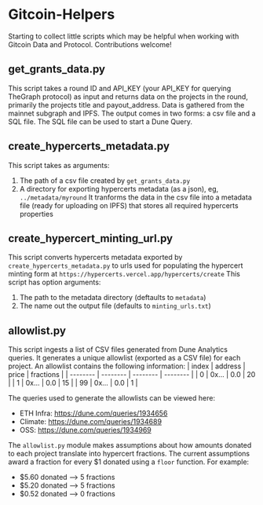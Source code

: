 # Gitcoin-Helpers

Starting to collect little scripts which may be helpful when working with Gitcoin Data and Protocol. Contributions welcome!

## get_grants_data.py
This script takes a round ID and API_KEY (your API_KEY for querying TheGraph protocol) as input and returns data on the projects in the round, primarily the projects title and payout_address. Data is gathered from the mainnet subgraph and IPFS. The output comes in two forms: a csv file and a SQL file. The SQL file can be used to start a Dune Query.

## create_hypercerts_metadata.py
This script takes as arguments:
1. The path of a csv file created by `get_grants_data.py` 
2. A directory for exporting hypercerts metadata (as a json), eg, `../metadata/myround`
It tranforms the data in the csv file into a metadata file (ready for uploading on IPFS) that stores all required hypercerts properties

## create_hypercert_minting_url.py
This script converts hypercerts metadata exported by `create_hypercerts_metadata.py` to urls used for populating the hypercert minting form at `https://hypercerts.vercel.app/hypercerts/create`
This script has option arguments:
1. The path to the metadata directory (deftaults to `metadata`)
2. The name out the output file (defaults to `minting_urls.txt`)

## allowlist.py
This script ingests a list of CSV files generated from Dune Analytics queries. It generates a unique allowlist (exported as a CSV file) for each project. An allowlist contains the following information:
| index | address | price | fractions | 
| -------- | -------- | -------- | -------- | 
| 0     | 0x... | 0.0 | 20 |
| 1     | 0x... | 0.0 | 15 |
| 99    | 0x... | 0.0 | 1 |

The queries used to generate the allowlists can be viewed here:

- ETH Infra: https://dune.com/queries/1934656
- Climate: https://dune.com/queries/1934689
- OSS: https://dune.com/queries/1934969

The `allowlist.py` module makes assumptions about how amounts donated to each project translate into hypercert fractions. The current assumptions award a fraction for every $1 donated using a `floor` function. For example:

- $5.60 donated --> 5 fractions
- $5.20 donated --> 5 fractions
- $0.52 donated --> 0 fractions